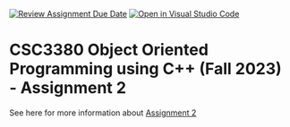 [![Review Assignment Due Date](https://classroom.github.com/assets/deadline-readme-button-24ddc0f5d75046c5622901739e7c5dd533143b0c8e959d652212380cedb1ea36.svg)](https://classroom.github.com/a/WAeKPxCH)
[![Open in Visual Studio Code](https://classroom.github.com/assets/open-in-vscode-718a45dd9cf7e7f842a935f5ebbe5719a5e09af4491e668f4dbf3b35d5cca122.svg)](https://classroom.github.com/online_ide?assignment_repo_id=12132399&assignment_repo_type=AssignmentRepo)
# CSC3380 Object Oriented Programming using C++ (Fall 2023) - Assignment 2

See here for more information about [Assignment 2][assignment2]

[assignment2]: https://teaching.hkaiser.org/fall2023/csc3380/assignments/assignment2
